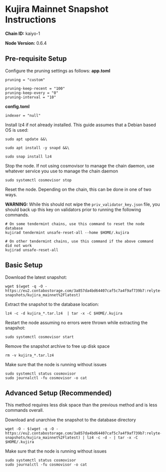 # Kujira Mainnet Snapshot Instructions
**Chain ID:** kaiyo-1

**Node Version:** 0.6.4

## Pre-requisite Setup
Configure the pruning settings as follows:
**app.toml**
```
pruning = "custom"

pruning-keep-recent = "100"
pruning-keep-every = "0"
pruning-interval = "10"
```

**config.toml**
```
indexer = "null"
```

Install lz4 if not already installed. This guide assumes that a  Debian based OS is used:
```
sudo apt update &&\

sudo apt install -y snapd &&\

sudo snap install lz4
```

Stop the node. If not using cosmovisor to manage the chain daemon, use whatever service you use to manage the chain daemon
```
sudo systemctl cosmovisor stop
```

Reset the node. Depending on the chain, this can be done in one of two ways.

**WARNING:** While this should not wipe the `priv_validator_key.json` file, you should back up this key on validators prior to running the following commands.
```
# On some tendermint chains, use this command to reset the node database
kujirad tendermint unsafe-reset-all --home $HOME/.kujira

# On other tendermint chains, use this command if the above command did not work
kujirad unsafe-reset-all
```


## Basic Setup
Download the latest snapshot:
```
wget $(wget -q -O - https://eu2.contabostorage.com/3a857da4bd64407caf5c7a4f9af739b7:relyte-snapshots/kujira_mainnet%2Flatest)
```

Extract the snapshot to the database location:
```
lz4 -c -d kujira_*.tar.lz4  | tar -x -C $HOME/.kujira
```

Restart the node assuming no errors were thrown while extracting the snapshot:
```
sudo systemctl cosmovisor start
```

Remove the snapshot archive to free up disk space
```
rm -v kujira_*.tar.lz4
```

Make sure that the node is running without issues
```
sudo systemctl status cosmovisor
sudo journalctl -fu cosmovisor -o cat
```

## Advanced Setup (Recommended)
This method requires less disk space than the previous method and is less commands overall.

Download and unarchive the snapshot to the database directory
```
wget -O - $(wget -q -O - https://eu2.contabostorage.com/3a857da4bd64407caf5c7a4f9af739b7:relyte-snapshots/kujira_mainnet%2Flatest) | lz4 -c -d - | tar -x -C $HOME/.kujira
```

Make sure that the node is running without issues
```
sudo systemctl status cosmovisor
sudo journalctl -fu cosmovisor -o cat
```